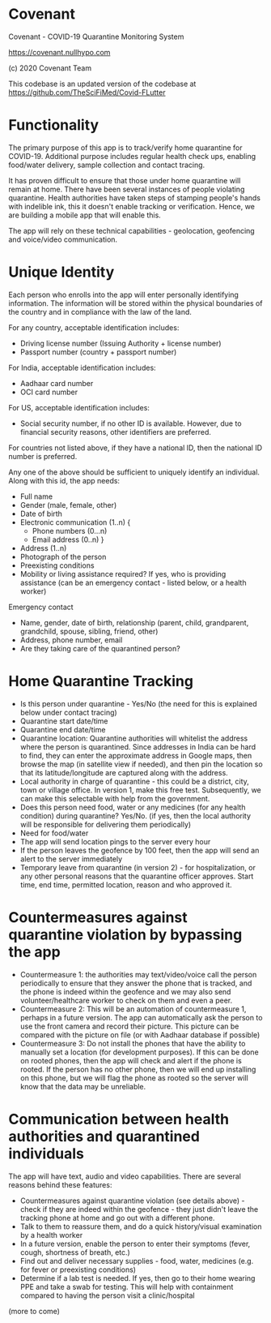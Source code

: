 # Covenant
Covenant - COVID-19 Quarantine Monitoring System

https://covenant.nullhypo.com

(c) 2020 Covenant Team

This codebase is an updated version of the codebase at https://github.com/TheSciFiMed/Covid-FLutter

# Functionality

The primary purpose of this app is to track/verify home quarantine for COVID-19. Additional purpose includes regular health check ups, enabling food/water delivery, sample collection and contact tracing.

It has proven difficult to ensure that those under home quarantine will remain at home. There have been several instances of people violating quarantine. Health authorities have taken steps of stamping people's hands with indelible ink, this it doesn't enable tracking or verification. Hence, we are building a mobile app that will enable this.

The app will rely on these technical capabilities - geolocation, geofencing and voice/video communication.

# Unique Identity
Each person who enrolls into the app will enter personally identifying information. The information will be stored within the physical boundaries of the country and in compliance with the law of the land. 

For any country, acceptable identification includes:
- Driving license number (Issuing Authority + license number)
- Passport number (country + passport number)

For India, acceptable identification includes:
- Aadhaar card number
- OCI card number

For US, acceptable identification includes:
- Social security number, if no other ID is available. However, due to financial security reasons, other identifiers are preferred.

For countries not listed above, if they have a national ID, then the national ID number is preferred.

Any one of the above should be sufficient to uniquely identify an individual. Along with this id, the app needs:
- Full name
- Gender (male, female, other)
- Date of birth
- Electronic communication (1..n) {
    - Phone numbers (0...n)
    - Email address (0..n)
}
- Address (1..n)
- Photograph of the person
- Preexisting conditions
- Mobility or living assistance required? If yes, who is providing assistance (can be an emergency contact - listed below, or a health worker)

Emergency contact
- Name, gender, date of birth, relationship (parent, child, grandparent, grandchild, spouse, sibling, friend, other)
- Address, phone number, email
- Are they taking care of the quarantined person?

# Home Quarantine Tracking
- Is this person under quarantine - Yes/No (the need for this is explained below under contact tracing)
- Quarantine start date/time
- Quarantine end date/time
- Quarantine location: Quarantine authorities will whitelist the address where the person is quarantined. Since addresses in India can be hard to find, they can enter the approximate address in Google maps, then browse the map (in satellite view if needed), and then pin the location so that its latitude/longitude are captured along with the address.
- Local authority in charge of quarantine - this could be a district, city, town or village office. In version 1, make this free test. Subsequently, we can make this selectable with help from the government.
- Does this person need food, water or any medicines (for any health condition) during quarantine? Yes/No. (if yes, then the local authority will be responsible for delivering them periodically)
- Need for food/water
- The app will send location pings to the server every hour
- If the person leaves the geofence by 100 feet, then the app will send an alert to the server immediately
- Temporary leave from quarantine (in version 2) -   for hospitalization, or any other personal reasons that the quarantine officer approves. Start time, end time, permitted location, reason and who approved it. 

# Countermeasures against quarantine violation by bypassing the app
- Countermeasure 1: the authorities may text/video/voice call the person periodically to ensure that they answer the phone that is tracked, and the phone is indeed within the geofence and we may also send volunteer/healthcare worker to check on them and even a peer.
- Countermeasure 2: This will be an automation of countermeasure 1, perhaps in a future version. The app can automatically ask the person to use the front camera and record their picture. This picture can be compared with the picture on file (or with Aadhaar database if possible)
- Countermeasure 3: Do not install the phones that have the ability to manually set a location (for development purposes). If this can be done on rooted phones, then the app will check and alert if the phone is rooted. If the person has no other phone, then we will end up installing on this phone, but we will flag the phone as rooted so the server will know that the data may be unreliable.


# Communication between health authorities and quarantined individuals
The app will have text, audio and video capabilities. There are several reasons behind these features:
- Countermeasures against quarantine violation (see details above) - check if they are indeed within the geofence - they just didn't leave the tracking phone at home and go out with a different phone.
- Talk to them to reassure them, and do a quick history/visual examination by a health worker
- In a future version, enable the person to enter their symptoms (fever, cough, shortness of breath, etc.)
- Find out and deliver necessary supplies - food, water, medicines (e.g. for fever or preexisting conditions)
- Determine if a lab test is needed. If yes, then go to their home wearing PPE and take a swab for testing. This will help with containment compared to having the person visit a clinic/hospital

(more to come)
